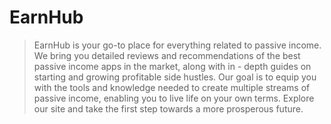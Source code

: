 # EarnHub

> EarnHub is your go-to place for everything related to passive income. We bring you detailed reviews and recommendations of the best passive income apps in the market, along with in - depth guides on starting and growing profitable side hustles. Our goal is to equip you with the tools and knowledge needed to create multiple streams of passive income, enabling you to live life on your own terms. Explore our site and take the first step towards a more prosperous future.
